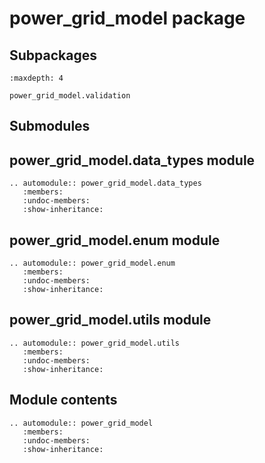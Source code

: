 <!--
SPDX-FileCopyrightText: 2022 Contributors to the Power Grid Model project <dynamic.grid.calculation@alliander.com>

SPDX-License-Identifier: MPL-2.0
-->

# power_grid_model package

## Subpackages

```{toctree}
:maxdepth: 4

power_grid_model.validation
```

## Submodules

## power_grid_model.data_types module

```{eval-rst}
.. automodule:: power_grid_model.data_types
   :members:
   :undoc-members:
   :show-inheritance:
```

## power_grid_model.enum module

```{eval-rst}
.. automodule:: power_grid_model.enum
   :members:
   :undoc-members:
   :show-inheritance:
```

## power_grid_model.utils module

```{eval-rst}
.. automodule:: power_grid_model.utils
   :members:
   :undoc-members:
   :show-inheritance:
```

## Module contents

```{eval-rst}
.. automodule:: power_grid_model
   :members:
   :undoc-members:
   :show-inheritance:
```
